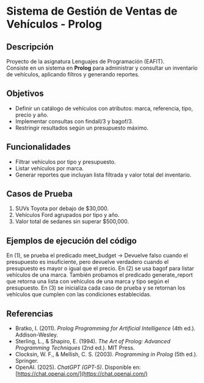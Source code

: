 # Sistema de Gestión de Ventas de Vehículos - Prolog

## Descripción
Proyecto de la asignatura Lenguajes de Programación (EAFIT).  
Consiste en un sistema en **Prolog** para administrar y consultar un inventario de vehículos, aplicando filtros y generando reportes.

## Objetivos
- Definir un catálogo de vehículos con atributos: marca, referencia, tipo, precio y año.  
- Implementar consultas con findall/3 y bagof/3.  
- Restringir resultados según un presupuesto máximo.

## Funcionalidades
- Filtrar vehículos por tipo y presupuesto.  
- Listar vehículos por marca.  
- Generar reportes que incluyan lista filtrada y valor total del inventario.  

## Casos de Prueba
1. SUVs Toyota por debajo de $30,000.  
2. Vehículos Ford agrupados por tipo y año.  
3. Valor total de sedanes sin superar $500,000.

## Ejemplos de ejecución del código

En (1), se prueba el predicado meet_budget -> Devuelve falso cuando el presupuesto es insuficiente, pero devuelve verdadero cuando el presupuesto es mayor o igual que el precio.
En (2) se usa bagof para listar vehículos de una marca. También probamos el predicado generate_report que retorna una lista con vehículos de una marca y tipo según el presupuesto.
En (3) se inicializa cada caso de prueba y se retornan los vehículos que cumplen con las condiciones establecidas.

## Referencias

- Bratko, I. (2011). *Prolog Programming for Artificial Intelligence* (4th ed.). Addison-Wesley.  
- Sterling, L., & Shapiro, E. (1994). *The Art of Prolog: Advanced Programming Techniques* (2nd ed.). MIT Press.  
- Clocksin, W. F., & Mellish, C. S. (2003). *Programming in Prolog* (5th ed.). Springer.  
- OpenAI. (2025). *ChatGPT (GPT-5)*. Disponible en: [https://chat.openai.com/](https://chat.openai.com/)  





